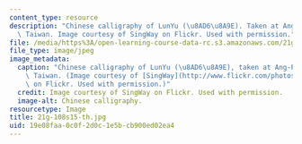 ```yaml
---
content_type: resource
description: "Chinese calligraphy of LunYu (\u8AD6\u8A9E). Taken at Ang-Ping, Tainan,\
  \ Taiwan. Image courtesy of SingWay on Flickr. Used with permission."
file: /media/https%3A/open-learning-course-data-rc.s3.amazonaws.com/21g-108-chinese-ii-streamlined-spring-2015/19e08faa0c0f2d0c1e5bcb900ed02ea4_21g-108s15-th.jpg
file_type: image/jpeg
image_metadata:
  caption: "Chinese calligraphy of LunYu (\u8AD6\u8A9E), taken at Ang-Ping, Tainan,\
    \ Taiwan. (Image courtesy of [SingWay](http://www.flickr.com/photos/sheesen/6165323769/in/photostream/)\
    \ on Flickr. Used with permission.)"
  credit: Image courtesy of SingWay on Flickr. Used with permission.
  image-alt: Chinese calligraphy.
resourcetype: Image
title: 21g-108s15-th.jpg
uid: 19e08faa-0c0f-2d0c-1e5b-cb900ed02ea4
---
```

